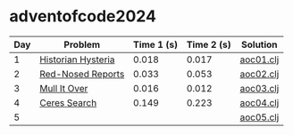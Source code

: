 # adventofcode2024

| Day | Problem                                                   | Time 1 (s) | Time 2 (s) | Solution                       |
|-----|-----------------------------------------------------------|------------|------------|--------------------------------|
| 1   | [Historian Hysteria](https://adventofcode.com/2024/day/1) | 0.018      | 0.017      | [aoc01.clj](src/aoc/aoc01.clj) |
| 2   | [Red-Nosed Reports](https://adventofcode.com/2024/day/2)  | 0.033      | 0.053      | [aoc02.clj](src/aoc/aoc02.clj) |
| 3   | [Mull It Over](https://adventofcode.com/2024/day/3)       | 0.016      | 0.012      | [aoc03.clj](src/aoc/aoc03.clj) |
| 4   | [Ceres Search](https://adventofcode.com/2024/day/4)       | 0.149      | 0.223      | [aoc04.clj](src/aoc/aoc04.clj) |
| 5   | [](https://adventofcode.com/2024/day/5)                   |            |            | [aoc05.clj](src/aoc/aoc05.clj) |


